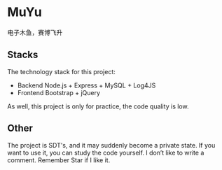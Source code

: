 # MuYu
 电子木鱼，赛博飞升

## Stacks
The technology stack for this project:

- Backend
Node.js + Express + MySQL + Log4JS
- Frontend
Bootstrap + jQuery

As well, this project is only for practice, the code quality is low.

## Other

The project is SDT's, and it may suddenly become a private state. If you want to use it, you can study the code yourself. I don’t like to write a comment. Remember Star if I like it.

